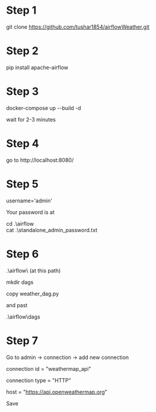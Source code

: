 # Step 1

git clone https://github.com/tushar1854/airflowWeather.git

# Step 2

pip install apache-airflow

# Step 3

docker-compose up --build -d

wait for 2-3 minutes

# Step 4

go to http://localhost:8080/

# Step 5

username='admin'

Your password is at

cd .\airflow\
cat .\standalone_admin_password.txt

# Step 6

.\airflow\ (at this path)

mkdir dags

copy weather_dag.py

and past

.\airflow\dags

# Step 7

Go to admin -> connection -> add new connection

connection id = "weathermap_api"

connection type = "HTTP"

host = "https://api.openweathermap.org"

Save
